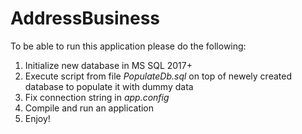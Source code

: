 # AddressBusiness

To be able to run this application please do the following:
1. Initialize new database in MS SQL 2017+
2. Execute script from file _PopulateDb.sql_ on top of newely created database to populate it with dummy data
3. Fix connection string in _app.config_
4. Compile and run an application
5. Enjoy!

